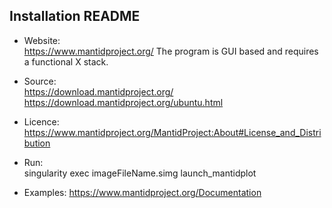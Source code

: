 ## Installation README

* Website:  
            https://www.mantidproject.org/
            The program is GUI based and requires a functional X stack.

* Source:   
            https://download.mantidproject.org/
            https://download.mantidproject.org/ubuntu.html

* Licence:  
            https://www.mantidproject.org/MantidProject:About#License_and_Distribution

* Run:      
            singularity exec imageFileName.simg launch_mantidplot

* Examples:
            https://www.mantidproject.org/Documentation
